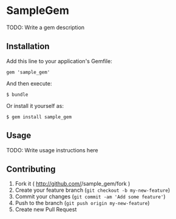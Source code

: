 # SampleGem

TODO: Write a gem description

## Installation

Add this line to your application's Gemfile:

    gem 'sample_gem'

And then execute:

    $ bundle

Or install it yourself as:

    $ gem install sample_gem

## Usage

TODO: Write usage instructions here

## Contributing

1. Fork it ( http://github.com/<my-github-username>/sample_gem/fork )
2. Create your feature branch (`git checkout -b my-new-feature`)
3. Commit your changes (`git commit -am 'Add some feature'`)
4. Push to the branch (`git push origin my-new-feature`)
5. Create new Pull Request
